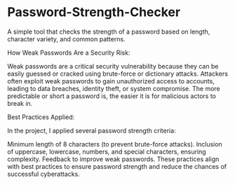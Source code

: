 # Password-Strength-Checker
A simple tool that checks the strength of a password based on length, character variety, and common patterns.

How Weak Passwords Are a Security Risk:

Weak passwords are a critical security vulnerability because they can be easily guessed or cracked using brute-force or dictionary attacks. Attackers often exploit weak passwords to gain unauthorized access to accounts, leading to data breaches, identity theft, or system compromise. The more predictable or short a password is, the easier it is for malicious actors to break in.

Best Practices Applied:

In the project, I applied several password strength criteria:

Minimum length of 8 characters (to prevent brute-force attacks).
Inclusion of uppercase, lowercase, numbers, and special characters, ensuring complexity.
Feedback to improve weak passwords.
These practices align with best practices to ensure password strength and reduce the chances of successful cyberattacks.
